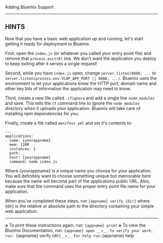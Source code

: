 Adding Bluemix Support

----------------------------------------------------------------------
## HINTS

Now that you have a basic web application up and running, let's start getting it ready for deployment to Bluemix.

First, open the `index.js` (or whatever you called your entry point file) and remove that `process.exit(0)` line. We don't want the application you deploy to keep exiting after it serves a single request!

Second, while you have `index.js` open, change `server.listen(8888, ...` to `server.listen(process.env.VCAP_APP_PORT || 8888, ...)`. Bluemix uses the environment to let your applications know the HTTP port, domain name and other key bits of information the application may need to know.

Third, create a new file called `.cfignore` and add a single line `node_modules` and save. This tells the `cf` command line to ignore the `node_modules` directory when it uploads your application. Bluemix will take care of installing npm dependencies for you.

Finally, create a file called `manifest.yml` and set it's contents to:
```
---
applications:
- name: {yourappname}
  mem: 128M
  instances: 1
  path: .
  host: {yourappname}
  command: node index.js
```
Where {yourappname} is a unique name you choose for your application. You will definitely want to choose something unique but memorable here because the name will become part of the applications public URL. Also, make sure that the command uses the proper entry point file name for your application.

When you've completed these steps, run `{appname} verify {dir}` where {dir} is
the relative or absolute path to the directory containing your simple web application.

----------------------------------------------------------------------

 __»__ To print these instructions again, run: `{appname} print`
 __»__ To view the Bluemix Documentation, run: `{appname} open
 __»__ To verify your work, run: `{appname} verify {dir}`
 __»__ For help run: `{appname} help
